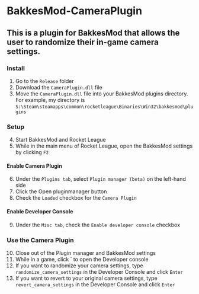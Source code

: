 # BakkesMod-CameraPlugin
## This is a plugin for BakkesMod that allows the user to randomize their in-game camera settings.

### Install
1. Go to the ```Release``` folder
2. Download the ```CameraPlugin.dll``` file
3. Move the ```CameraPlugin.dll``` file into your BakkesMod plugins directory. For example, my directory is ```S:\Steam\steamapps\common\rocketleague\Binaries\Win32\bakkesmod\plugins```

### Setup
4. Start BakkesMod and Rocket League
5. While in the main menu of Rocket League, open the BakkesMod settings by clicking ```F2```

#### Enable Camera Plugin
6. Under the ```Plugins tab```, select ```Plugin manager (beta)``` on the left-hand side
7. Click the Open pluginmanager button
8. Check the ```Loaded``` checkbox for the ```Camera Plugin```

#### Enable Developer Console
9. Under the ```Misc tab```, check the ```Enable developer console``` checkbox

### Use the Camera Plugin
10. Close out of the Plugin manager and BakkesMod settings
11. While in a game, click ` to open the Developer console
12. If you want to randomize your camera settings, type ```randomize_camera_settings``` in the Developer Console and click ```Enter```
13. If you want to revert to your original camera settings, type ```revert_camera_settings``` in the Developer Console and click ```Enter```